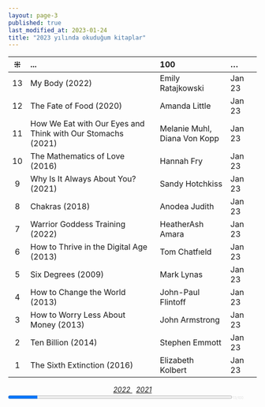 ```yaml
---
layout: page-3
published: true
last_modified_at: 2023-01-24
title: "2023 yılında okuduğum kitaplar"  
---
```


| ⁜ | ... | 100 | … |
|:---:|:---- |:---- |:---- |
| 13 | My Body (2022) | Emily Ratajkowski | Jan 23 |
| 12 | The Fate of Food (2020) | Amanda Little | Jan 23 |
| 11 | How We Eat with Our Eyes and <br /> Think with Our Stomachs (2021) | Melanie Muhl, <br /> Diana Von Kopp | Jan 23 |
| 10 | The Mathematics of Love (2016) | Hannah Fry | Jan 23 |
| 9 | Why Is It Always About You? (2021) | Sandy Hotchkiss | Jan 23 |
| 8 | Chakras (2018) | Anodea Judith | Jan 23 |
| 7 | Warrior Goddess Training (2022) | HeatherAsh Amara | Jan 23 |
| 6 | How to Thrive in the Digital Age (2013) | Tom Chatfıeld | Jan 23 |
| 5 | Six Degrees (2009) | Mark Lynas | Jan 23 |
| 4 | How to Change the World (2013) | John-Paul Flintoff | Jan 23 |
| 3 | How to Worry Less About Money (2013) | John Armstrong | Jan 23 |
| 2 | Ten Billion (2014) | Stephen Emmott | Jan 23 |
| 1 | The Sixth Extinction (2016) | Elizabeth Kolbert  | Jan 23 |
  
<center><span class="link1" style="font-style: italic;"><a href="/2022" title='2022'>2022 </a></span> &nbsp; <span class="link1" style="font-style: italic;"><a href="/2021" title='2021'>2021 </a></span></center>

<div><progress title="13/100" value="13" max="100" style="width: 90%;"></progress><span style="font-size: 50%; color: #dfdfdf; width: 5%" title="reading challenge 2023"> 13/100</span></div>
<div style="clear:both"></div>
